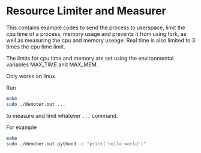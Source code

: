 # Resource Limiter and Measurer

This contains example codes to send the process to userspace, limit the cpu time of a process, memory usage and prevents it from using fork, as well as measuring the cpu and memory useage. Real time is also limited to 3 times the cpu time limit. 

The limits for cpu time and memory are set using the environmental variables MAX_TIME and MAX_MEM.

Only works on linux.

Run 
```bash
make
sudo ./demoter.out ...
```

to measure and limit whatever `...` command.

For example
```bash
make
sudo ./demoter.out python3 -c "print('hello world')"
```
